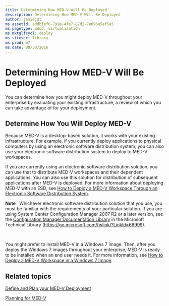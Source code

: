 ```yaml
---
title: Determining How MED-V Will Be Deployed
description: Determining How MED-V Will Be Deployed
author: jamiejdt
ms.assetid: addbfef6-799e-4fe7-87d2-7e096a5ef5a5
ms.pagetype: mdop, virtualization
ms.mktglfcycl: deploy
ms.sitesec: library
ms.prod: w7
ms.date: 08/30/2016
---
```



# Determining How MED-V Will Be Deployed


You can determine how you might deploy MED-V throughout your enterprise by evaluating your existing infrastructure, a review of which you can take advantage of for your deployment.

## Determine How You Will Deploy MED-V


Because MED-V is a desktop-based solution, it works with your existing infrastructure. For example, if you currently deploy applications to physical computers by using an electronic software distribution system, you can also use your electronic software distribution system to deploy to MED-V workspaces.

If you are currently using an electronic software distribution solution, you can use that to distribute MED-V workspaces and their dependent applications. You can also use this solution for distribution of subsequent applications after MED-V is deployed. For more information about deploying MED-V with an ESD, see [How to Deploy a MED-V Workspace Through an Electronic Software Distribution System](how-to-deploy-a-med-v-workspace-through-an-electronic-software-distribution-system.md).

**Note**  
Whichever electronic software distribution solution that you use, you must be familiar with the requirements of your particular solution. If you are using System Center Configuration Manager 2007 R2 or a later version, see the [Configuration Manager Documentation Library](https://go.microsoft.com/fwlink/?LinkId=66999) in the Microsoft Technical Library (https://go.microsoft.com/fwlink/?LinkId=66999).

 

You might prefer to install MED-V in a Windows 7 image. Then, after you deploy the Windows 7 images throughout your enterprise, MED-V is ready to be installed when an end user needs it. For more information, see [How to Deploy a MED-V Workspace in a Windows 7 Image](how-to-deploy-a-med-v-workspace-in-a-windows-7-image.md).

## Related topics


[Define and Plan your MED-V Deployment](define-and-plan-your-med-v-deployment.md)

[Planning for MED-V](planning-for-med-v.md)

 

 





